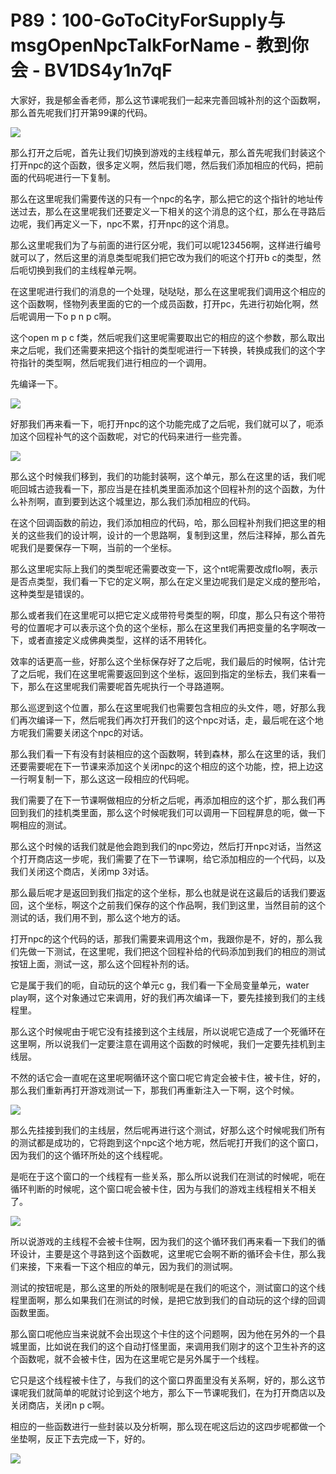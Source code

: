 # P89：100-GoToCityForSupply与msgOpenNpcTalkForName - 教到你会 - BV1DS4y1n7qF

大家好，我是郁金香老师，那么这节课呢我们一起来完善回城补剂的这个函数啊，那么首先呢我们打开第99课的代码。



![](img/3ade52821ca8ac9af4ff14275e6b395a_1.png)

那么打开之后呢，首先让我们切换到游戏的主线程单元，那么首先呢我们封装这个打开npc的这个函数，很多定义啊，然后我们嗯，然后我们添加相应的代码，把前面的代码呢进行一下复制。

那么在这里呢我们需要传送的只有一个npc的名字，那么把它的这个指针的地址传送过去，那么在这里呢我们还要定义一下相关的这个消息的这个红，那么在寻路后边呢，我们再定义一下，npc不累，打开npc的这个消息。

那么这里呢我们为了与前面的进行区分呢，我们可以呢123456啊，这样进行编号就可以了，然后这里的消息类型呢我们把它改为我们的呃这个打开b c的类型，然后呃切换到我们的主线程单元啊。

在这里呢进行我们的消息的一个处理，哒哒哒，那么在这里呢我们调用这个相应的这个函数啊，怪物列表里面的它的一个成员函数，打开pc，先进行初始化啊，然后呢调用一下o p n p c啊。

这个open m p c f类，然后呢我们这里呢需要取出它的相应的这个参数，那么取出来之后呢，我们还需要来把这个指针的类型呢进行一下转换，转换成我们的这个字符指针的类型啊，然后呢我们进行相应的一个调用。

先编译一下。

![](img/3ade52821ca8ac9af4ff14275e6b395a_3.png)

好那我们再来看一下，呃打开npc的这个功能完成了之后呢，我们就可以了，呃添加这个回程补气的这个函数呢，对它的代码来进行一些完善。



![](img/3ade52821ca8ac9af4ff14275e6b395a_5.png)

那么这个时候我们移到，我们的功能封装啊，这个单元，那么在这里的话，我们呢呃回城古迹我看一下，那应当是在挂机类里面添加这个回程补剂的这个函数，为什么补剂啊，直到要到达这个城里边，那么我们添加相应的代码。

在这个回调函数的前边，我们添加相应的代码，哈，那么回程补剂我们把这里的相关的这些我们的设计啊，设计的一个思路啊，复制到这里，然后注释掉，那么首先呢我们是要保存一下啊，当前的一个坐标。

那么这里呢实际上我们的类型呢还需要改变一下，这个nt呢需要改成flo啊，表示是否点类型，我们看一下它的定义啊，那么在定义里边呢我们是定义成的整形哈，这种类型是错误的。

那么或者我们在这里呢可以把它定义成带符号类型的啊，印度，那么只有这个带符号的位置呢才可以表示这个负的这个坐标，那么在这里我们再把变量的名字啊改一下，或者直接定义成佛典类型，这样的话不用转化。

效率的话更高一些，好那么这个坐标保存好了之后呢，我们最后的时候啊，估计完了之后呢，我们在这里呢需要返回到这个坐标，返回到指定的坐标去，我们来看一下，那么在这里呢我们需要呢首先呢执行一个寻路道啊。

那么巡逻到这个位置，那么在这里呢我们也需要包含相应的头文件，嗯，好那么我们再次编译一下，然后呢我们再次打开我们的这个npc对话，走，最后呢在这个地方呢我们需要关闭这个npc的对话。

那么我们看一下有没有封装相应的这个函数啊，转到森林，那么在这里的话，我们还要需要呢在下一节课来添加这个关闭npc的这个相应的这个功能，控，把上边这一行啊复制一下，那么这这一段相应的代码呢。

我们需要了在下一节课啊做相应的分析之后呢，再添加相应的这个扩，那么我们再回到我们的挂机类里面，那么这个时候呢我们可以调用一下回程屏息的呃，做一下啊相应的测试。

那么这个时候的话我们就是他会跑到我们的npc旁边，然后打开npc对话，当然这个打开商店这一步呢，我们需要了在下一节课啊，给它添加相应的一个代码，以及我们关闭这个商店，关闭mp 3对话。

那么最后呢才是返回到我们指定的这个坐标，那么也就是说在这最后的话我们要返回，这个坐标，啊这个之前我们保存的这个作品啊，我们到这里，当然目前的这个测试的话，我们用不到，那么这个地方的话。

打开npc的这个代码的话，那我们需要来调用这个m，我跟你是不，好的，那么我们先做一下测试，在这里呢，我们把这个回程补给的代码添加到我们的相应的测试按钮上面，测试一这，那么这个回程补剂的话。

它是属于我们的呃，自动玩的这个单元c g，我们看一下全局变量单元，water play啊，这个对象通过它来调用，好的我们再次编译一下，要先挂接到我们的主线程里。

那么这个时候呢由于呢它没有挂接到这个主线层，所以说呢它造成了一个死循环在这里啊，所以说我们一定要注意在调用这个函数的时候呢，我们一定要先挂机到主线层。

不然的话它会一直呢在这里呢啊循环这个窗口呢它肯定会被卡住，被卡住，好的，那么我们重新再打开游戏测试一下，那我们再重新注入一下啊，这个时候。



![](img/3ade52821ca8ac9af4ff14275e6b395a_7.png)

那么先挂接到我们的主线层，然后呢再进行这个测试，好那么这个时候呢我们所有的测试都是成功的，它将跑到这个npc这个地方呢，然后呢打开我们的这个窗口，因为我们的这个循环所处的这个线程呢。

是呃在于这个窗口的一个线程有一些关系，那么所以说我们在测试的时候呢，呃在循环判断的时候呢，这个窗口呢会被卡住，因为与我们的游戏主线程相关不相关了。



![](img/3ade52821ca8ac9af4ff14275e6b395a_9.png)

所以说游戏的主线程不会被卡住啊，因为我们的这个循环我们再来看一下我们的循环设计，主要是这个寻路到这个函数呢，这里呢它会啊不断的循环会卡住，那么我们来接，下来看一下这个相应的单元，因为我们的测试啊。

测试的按钮呢是，那么这里的所处的限制呢是在我们的呃这个，测试窗口的这个线程里面啊，那么如果我们在测试的时候，是把它放到我们的自动玩的这个绿的回调函数里面。

那么窗口呢他应当来说就不会出现这个卡住的这个问题啊，因为他在另外的一个县城里面，比如说在我们的这个自动打怪里面，来调用我们刚才的这个卫生补齐的这个函数呢，就不会被卡住，因为在这里呢它是另外属于一个线程。

它只是这个线程被卡住了，与我们的这个窗口界面里没有关系啊，好的，那么这节课呢我们就简单的呢就讨论到这个地方，那么下一节课呢我们，在为打开商店以及关闭商店，关闭n p c啊。

相应的一些函数进行一些封装以及分析啊，那么现在呢这后边的这四步呢都做一个坐垫啊，反正下去完成一下，好的。



![](img/3ade52821ca8ac9af4ff14275e6b395a_11.png)